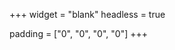+++
widget = "blank"
headless = true

padding = ["0", "0", "0", "0"]
+++

<!--
<iframe src="https://wiki.hosting105451.a2fa5.netcup.net/doku.php" width="100%" frameborder="0" border="0" style="height: 548px; "></iframe>
-->


<script>
document.body.style.overflow = "hidden";

var content = document.getElementById("wiki");
content.style.paddingTop = "0px";

var ifrm = document.createElement('iframe');
ifrm.setAttribute('id', 'ifrm'); 
ifrm.setAttribute('width', '100%');
//ifrm.setAttribute('scrolling', 'no');
ifrm.style.position = "absolute";
ifrm.style.border = "0";
ifrm.style.height = "100%";
ifrm.setAttribute('src', 'https://wiki.hosting105451.a2fa5.netcup.net/doku.php');
content.appendChild(ifrm);
</script>


